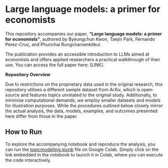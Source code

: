 # Large language models: a primer for economists

This repository accompanies our paper, **“Large language models: a primer for economists”**, authored by Byeungchun Kwon, Taejin Park, Fernando Perez-Cruz, and Phurichai Rungcharoenkitkul.

The publication provides an accessible introduction to LLMs aimed at economists and offers applied researchers a practical walkthrough of their use. You can access the full paper here: [LINK].

**Repository Overview**

Due to restrictions on the proprietary data used in the original research, this repository utilises a different sample dataset from ArXiv, which is open-source and features topics unrelated to the original study. Additionally, to minimise computational demands, we employ smaller datasets and models for illustration purposes. While the procedures outlined below closely mirror the actual analysis, the data, models, examples, and outcomes presented here differ from those in the paper.

## How to Run

To explore the accompanying notebook and reproduce the analysis, you can run the [topicmodelling.ipynb](https://colab.research.google.com/github/llm4econ/LLM_Primer_for_Economists/blob/main/topicmodelling.ipynb) file on Google Colab. 
Simply click on the link embedded in the notebook to launch it in Colab, where you can execute the code interactively. 
